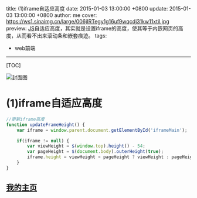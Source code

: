 title:  (1)iframe自适应高度
date: 2015-01-03 13:00:00 +0800
update: 2015-01-03 13:00:00 +0800
author: me
cover: https://ws1.sinaimg.cn/large/006jIRTegy1g16uf9wqcdj31kw11xtil.jpg
preview:  [JS](http://caibaojian.com/javascript/)自适应高度，其实就是设置iframe的高度，使其等于内嵌网页的高度，从而看不出来滚动条和嵌套痕迹。
tags:

  -  web前端

---



[TOC]

![封面图](https://ws1.sinaimg.cn/large/006jIRTegy1g16uf9wqcdj31kw11xtil.jpg)

# (1)iframe自适应高度

```js
//更新iframe高度
function updateFrameHeight() {
    var iframe = window.parent.document.getElementById('iframeMain');

    if(iframe != null) {
        var viewHeight = $(window.top).height() - 54;
        var pageHeight = $(document.body).outerHeight(true);
        iframe.height = viewHeight > pageHeight ? viewHeight : pageHeight;
    }
}
```

## [我的主页](https://suveng.github.io/blog/)